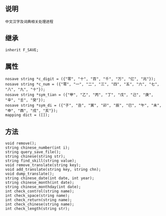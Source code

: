 ## 说明

    中文汉字及词典相关处理进程

## 继承

    inherit F_SAVE;

## 属性

    nosave string *c_digit = ({"零", "十", "百", "千", "万", "亿", "兆"});
    nosave string *c_num = ({"零", "一", "二", "三", "四", "五", "六", "七", "八", "九", "十"});
    nosave string *sym_tian = ({"甲", "乙", "丙", "丁", "戊", "己", "庚", "辛", "壬", "癸"});
    nosave string *sym_di = ({"子", "丑", "寅", "卯", "辰", "巳", "午", "未", "申", "酉", "戌", "亥"});
    mapping dict = ([]);

## 方法

    void remove();
    string chinese_number(int i);
    string query_save_file();
    string chinese(string str);
    string find_skill(string value);
    void remove_translate(string key);
    void add_translate(string key, string chn);
    void dump_translate();
    string chinese_date(int date, int year);
    string chinese_month(int date);
    string chinese_monthday(int date);
    int check_control(string name);
    int check_space(string name);
    int check_return(string name);
    int check_chinese(string name);
    int check_length(string str);
